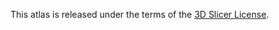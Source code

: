 This atlas is released under the terms of the [3D Slicer License](https://github.com/Slicer/Slicer/blob/master/License.txt).
